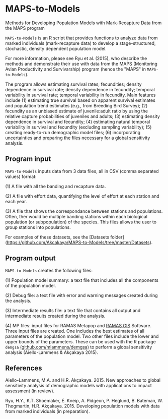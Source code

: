# MAPS-to-Models
Methods for Developing Population Models with Mark-Recapture Data from the MAPS program

`MAPS-to-Models` is an R script that provides functions to analyze data from marked individuals (mark-recapture data) to develop a stage-structured, stochastic, density dependent population model.

For more information, please see Ryu et al. (2015), who describe the methods and demonstrate their use with data from the MAPS (Monitoring Avian Productivity and Survivarship) program (hence the "MAPS" in `MAPS-to-Models`).

The program allows estimating survival rates; fecundities; density dependence in survival rate; density dependence in fecundity; temporal variability in survival rate; temporal variability in fecundity.  Main features include (1) estimating true survival based on apparent survival estimates and population trend estimates (e.g., from Breeding Bird Survey); (2) fecundity as an unbiased estimate of juvenile:adult ratio by using the relative capture probabilities of juveniles and adults; (3) estimating density dependence in survival and fecundity; (4) estimating natural temporal variability in survival and fecundity (excluding sampling variability); (5) creating ready-to-run demographic model files; (6) incorporating uncertainties and preparing the files necessary for a global sensitivity analysis.

## Program input
`MAPS-to-Models` inputs data from 3 data files, all in CSV (comma separated values) format:

(1) A file with all the banding and recapture data.

(2) A file with effort data, quantifying the level of effort at each station and each year.

(3) A file that shows the correspondance between stations and populations. Often, ther would be multiple banding stations within each biological population (or subpopulation) of the species.  This files allows the user to group stations into populations.

For examples of these datasets, see the [Datasets folder] (https://github.com/Akcakaya/MAPS-to-Models/tree/master/Datasets).

## Program output
`MAPS-to-Models` creates the following files:

(1) Population model summary: a text file that includes all the components of the population model.

(2) Debug file: a text file  with error and warning messages created during the analysis.

(3) Intermediate results file: a text file that contains all output and intermediate results created during the analysis.

(4) MP files: input files for RAMAS Metapop and [RAMAS GIS](http://ramas.com/software.htm) Software.  Three input files are created.  One includes the best estimates of all parameters of the population model.  Two other files include the lower and upper bounds of the parameters.  These can be used with the R package `demgsa` [(github.com/mlammens/demgsa)](https://github.com/mlammens/demgsa) to perform a global sensitivity analysis (Aiello-Lammens & Akçakaya 2015).

## References
Aiello-Lammens, M.A. and H.R. Akçakaya. 2015. New approaches to global sensitivity analysis of demographic models with applications to impact assessment (in review).

Ryu, H.Y., K.T. Shoemaker, É. Kneip, A. Pidgeon, P. Heglund, B. Bateman, W. Thogmartin, H.R. Akçakaya. 2015.  Developing population models with data from marked individuals (in preparation).

